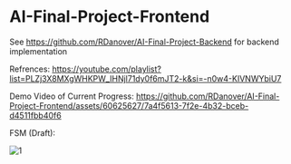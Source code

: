 # AI-Final-Project-Frontend

See https://github.com/RDanover/AI-Final-Project-Backend for backend implementation

Refrences: https://youtube.com/playlist?list=PLZj3X8MXgWHKPW_IHNjl71dy0f6mJT2-k&si=-n0w4-KIVNWYbiU7

Demo Video of Current Progress: https://github.com/RDanover/AI-Final-Project-Frontend/assets/60625627/7a4f5613-7f2e-4b32-bceb-d4511fbb40f6

FSM (Draft):

![1](https://github.com/RDanover/AI-Final-Project-Frontend/assets/60625627/887c94e8-086f-4dac-a057-bf31d6b2b3c5)

